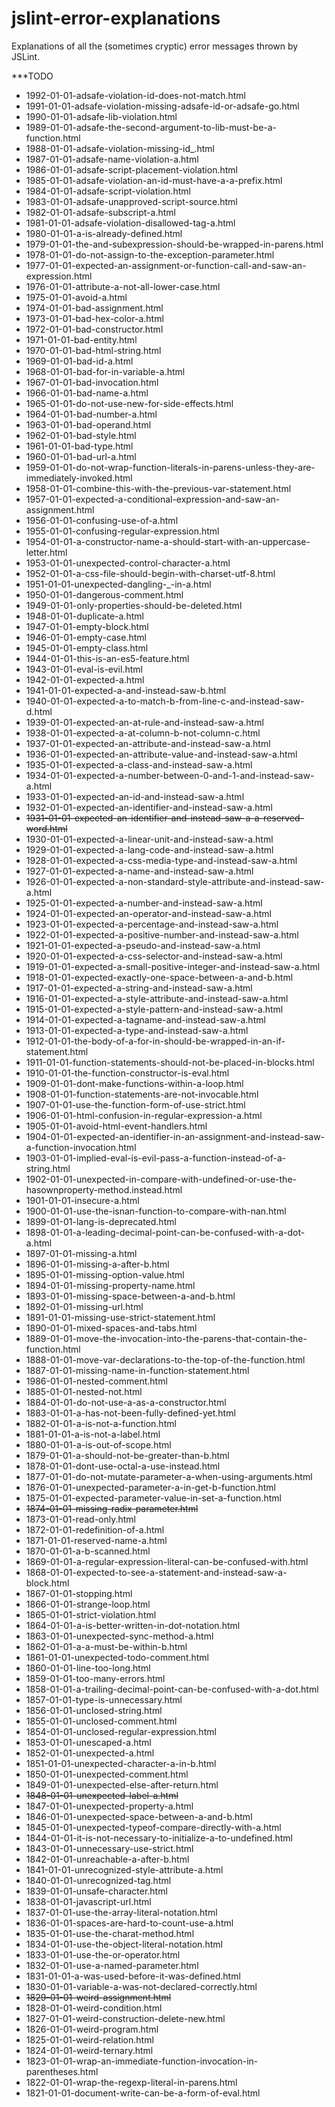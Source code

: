 jslint-error-explanations
=========================

Explanations of all the (sometimes cryptic) error messages thrown by JSLint.

***TODO

 - 1992-01-01-adsafe-violation-id-does-not-match.html
 - 1991-01-01-adsafe-violation-missing-adsafe-id-or-adsafe-go.html
 - 1990-01-01-adsafe-lib-violation.html
 - 1989-01-01-adsafe-the-second-argument-to-lib-must-be-a-function.html
 - 1988-01-01-adsafe-violation-missing-id_.html
 - 1987-01-01-adsafe-name-violation-a.html
 - 1986-01-01-adsafe-script-placement-violation.html
 - 1985-01-01-adsafe-violation-an-id-must-have-a-a-prefix.html
 - 1984-01-01-adsafe-script-violation.html
 - 1983-01-01-adsafe-unapproved-script-source.html
 - 1982-01-01-adsafe-subscript-a.html
 - 1981-01-01-adsafe-violation-disallowed-tag-a.html
 - 1980-01-01-a-is-already-defined.html
 - 1979-01-01-the-and-subexpression-should-be-wrapped-in-parens.html
 - 1978-01-01-do-not-assign-to-the-exception-parameter.html
 - 1977-01-01-expected-an-assignment-or-function-call-and-saw-an-expression.html
 - 1976-01-01-attribute-a-not-all-lower-case.html
 - 1975-01-01-avoid-a.html
 - 1974-01-01-bad-assignment.html
 - 1973-01-01-bad-hex-color-a.html
 - 1972-01-01-bad-constructor.html
 - 1971-01-01-bad-entity.html
 - 1970-01-01-bad-html-string.html
 - 1969-01-01-bad-id-a.html
 - 1968-01-01-bad-for-in-variable-a.html
 - 1967-01-01-bad-invocation.html
 - 1966-01-01-bad-name-a.html
 - 1965-01-01-do-not-use-new-for-side-effects.html
 - 1964-01-01-bad-number-a.html
 - 1963-01-01-bad-operand.html
 - 1962-01-01-bad-style.html
 - 1961-01-01-bad-type.html
 - 1960-01-01-bad-url-a.html
 - 1959-01-01-do-not-wrap-function-literals-in-parens-unless-they-are-immediately-invoked.html
 - 1958-01-01-combine-this-with-the-previous-var-statement.html
 - 1957-01-01-expected-a-conditional-expression-and-saw-an-assignment.html
 - 1956-01-01-confusing-use-of-a.html
 - 1955-01-01-confusing-regular-expression.html
 - 1954-01-01-a-constructor-name-a-should-start-with-an-uppercase-letter.html
 - 1953-01-01-unexpected-control-character-a.html
 - 1952-01-01-a-css-file-should-begin-with-charset-utf-8.html
 - 1951-01-01-unexpected-dangling-_-in-a.html
 - 1950-01-01-dangerous-comment.html
 - 1949-01-01-only-properties-should-be-deleted.html
 - 1948-01-01-duplicate-a.html
 - 1947-01-01-empty-block.html
 - 1946-01-01-empty-case.html
 - 1945-01-01-empty-class.html
 - 1944-01-01-this-is-an-es5-feature.html
 - 1943-01-01-eval-is-evil.html
 - 1942-01-01-expected-a.html
 - 1941-01-01-expected-a-and-instead-saw-b.html
 - 1940-01-01-expected-a-to-match-b-from-line-c-and-instead-saw-d.html
 - 1939-01-01-expected-an-at-rule-and-instead-saw-a.html
 - 1938-01-01-expected-a-at-column-b-not-column-c.html
 - 1937-01-01-expected-an-attribute-and-instead-saw-a.html
 - 1936-01-01-expected-an-attribute-value-and-instead-saw-a.html
 - 1935-01-01-expected-a-class-and-instead-saw-a.html
 - 1934-01-01-expected-a-number-between-0-and-1-and-instead-saw-a.html
 - 1933-01-01-expected-an-id-and-instead-saw-a.html
 - 1932-01-01-expected-an-identifier-and-instead-saw-a.html
 - ~~1931-01-01-expected-an-identifier-and-instead-saw-a-a-reserved-word.html~~
 - 1930-01-01-expected-a-linear-unit-and-instead-saw-a.html
 - 1929-01-01-expected-a-lang-code-and-instead-saw-a.html
 - 1928-01-01-expected-a-css-media-type-and-instead-saw-a.html
 - 1927-01-01-expected-a-name-and-instead-saw-a.html
 - 1926-01-01-expected-a-non-standard-style-attribute-and-instead-saw-a.html
 - 1925-01-01-expected-a-number-and-instead-saw-a.html
 - 1924-01-01-expected-an-operator-and-instead-saw-a.html
 - 1923-01-01-expected-a-percentage-and-instead-saw-a.html
 - 1922-01-01-expected-a-positive-number-and-instead-saw-a.html
 - 1921-01-01-expected-a-pseudo-and-instead-saw-a.html
 - 1920-01-01-expected-a-css-selector-and-instead-saw-a.html
 - 1919-01-01-expected-a-small-positive-integer-and-instead-saw-a.html
 - 1918-01-01-expected-exactly-one-space-between-a-and-b.html
 - 1917-01-01-expected-a-string-and-instead-saw-a.html
 - 1916-01-01-expected-a-style-attribute-and-instead-saw-a.html
 - 1915-01-01-expected-a-style-pattern-and-instead-saw-a.html
 - 1914-01-01-expected-a-tagname-and-instead-saw-a.html
 - 1913-01-01-expected-a-type-and-instead-saw-a.html
 - 1912-01-01-the-body-of-a-for-in-should-be-wrapped-in-an-if-statement.html
 - 1911-01-01-function-statements-should-not-be-placed-in-blocks.html
 - 1910-01-01-the-function-constructor-is-eval.html
 - 1909-01-01-dont-make-functions-within-a-loop.html
 - 1908-01-01-function-statements-are-not-invocable.html
 - 1907-01-01-use-the-function-form-of-use-strict.html
 - 1906-01-01-html-confusion-in-regular-expression-a.html
 - 1905-01-01-avoid-html-event-handlers.html
 - 1904-01-01-expected-an-identifier-in-an-assignment-and-instead-saw-a-function-invocation.html
 - 1903-01-01-implied-eval-is-evil-pass-a-function-instead-of-a-string.html
 - 1902-01-01-unexpected-in-compare-with-undefined-or-use-the-hasownproperty-method.instead.html
 - 1901-01-01-insecure-a.html
 - 1900-01-01-use-the-isnan-function-to-compare-with-nan.html
 - 1899-01-01-lang-is-deprecated.html
 - 1898-01-01-a-leading-decimal-point-can-be-confused-with-a-dot-a.html
 - 1897-01-01-missing-a.html
 - 1896-01-01-missing-a-after-b.html
 - 1895-01-01-missing-option-value.html
 - 1894-01-01-missing-property-name.html
 - 1893-01-01-missing-space-between-a-and-b.html
 - 1892-01-01-missing-url.html
 - 1891-01-01-missing-use-strict-statement.html
 - 1890-01-01-mixed-spaces-and-tabs.html
 - 1889-01-01-move-the-invocation-into-the-parens-that-contain-the-function.html
 - 1888-01-01-move-var-declarations-to-the-top-of-the-function.html
 - 1887-01-01-missing-name-in-function-statement.html
 - 1986-01-01-nested-comment.html
 - 1885-01-01-nested-not.html
 - 1884-01-01-do-not-use-a-as-a-constructor.html
 - 1883-01-01-a-has-not-been-fully-defined-yet.html
 - 1882-01-01-a-is-not-a-function.html
 - 1881-01-01-a-is-not-a-label.html
 - 1880-01-01-a-is-out-of-scope.html
 - 1879-01-01-a-should-not-be-greater-than-b.html
 - 1878-01-01-dont-use-octal-a-use-instead.html
 - 1877-01-01-do-not-mutate-parameter-a-when-using-arguments.html
 - 1876-01-01-unexpected-parameter-a-in-get-b-function.html
 - 1875-01-01-expected-parameter-value-in-set-a-function.html
 - ~~1874-01-01-missing-radix-parameter.html~~
 - 1873-01-01-read-only.html
 - 1872-01-01-redefinition-of-a.html
 - 1871-01-01-reserved-name-a.html
 - 1870-01-01-a-b-scanned.html
 - 1869-01-01-a-regular-expression-literal-can-be-confused-with.html
 - 1868-01-01-expected-to-see-a-statement-and-instead-saw-a-block.html
 - 1867-01-01-stopping.html
 - 1866-01-01-strange-loop.html
 - 1865-01-01-strict-violation.html
 - 1864-01-01-a-is-better-written-in-dot-notation.html
 - 1863-01-01-unexpected-sync-method-a.html
 - 1862-01-01-a-a-must-be-within-b.html
 - 1861-01-01-unexpected-todo-comment.html
 - 1860-01-01-line-too-long.html
 - 1859-01-01-too-many-errors.html
 - 1858-01-01-a-trailing-decimal-point-can-be-confused-with-a-dot.html
 - 1857-01-01-type-is-unnecessary.html
 - 1856-01-01-unclosed-string.html
 - 1855-01-01-unclosed-comment.html
 - 1854-01-01-unclosed-regular-expression.html
 - 1853-01-01-unescaped-a.html
 - 1852-01-01-unexpected-a.html
 - 1851-01-01-unexpected-character-a-in-b.html
 - 1850-01-01-unexpected-comment.html
 - 1849-01-01-unexpected-else-after-return.html
 - ~~1848-01-01-unexpected-label-a.html~~
 - 1847-01-01-unexpected-property-a.html
 - 1846-01-01-unexpected-space-between-a-and-b.html
 - 1845-01-01-unexpected-typeof-compare-directly-with-a.html
 - 1844-01-01-it-is-not-necessary-to-initialize-a-to-undefined.html
 - 1843-01-01-unnecessary-use-strict.html
 - 1842-01-01-unreachable-a-after-b.html
 - 1841-01-01-unrecognized-style-attribute-a.html
 - 1840-01-01-unrecognized-tag.html
 - 1839-01-01-unsafe-character.html
 - 1838-01-01-javascript-url.html
 - 1837-01-01-use-the-array-literal-notation.html
 - 1836-01-01-spaces-are-hard-to-count-use-a.html
 - 1835-01-01-use-the-charat-method.html
 - 1834-01-01-use-the-object-literal-notation.html
 - 1833-01-01-use-the-or-operator.html
 - 1832-01-01-use-a-named-parameter.html
 - 1831-01-01-a-was-used-before-it-was-defined.html
 - 1830-01-01-variable-a-was-not-declared-correctly.html
 - ~~1829-01-01-weird-assignment.html~~
 - 1828-01-01-weird-condition.html
 - 1827-01-01-weird-construction-delete-new.html
 - 1826-01-01-weird-program.html
 - 1825-01-01-weird-relation.html
 - 1824-01-01-weird-ternary.html
 - 1823-01-01-wrap-an-immediate-function-invocation-in-parentheses.html
 - 1822-01-01-wrap-the-regexp-literal-in-parens.html
 - 1821-01-01-document-write-can-be-a-form-of-eval.html